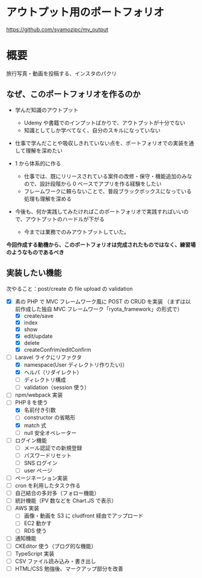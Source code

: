 # アウトプット用のポートフォリオ

https://github.com/syamozipc/my_output

# 概要

旅行写真・動画を投稿する、インスタのパクリ

## なぜ、このポートフォリオを作るのか

- 学んだ知識のアウトプット

  - Udemy や書籍でのインプットばかりで、アウトプットが十分でない
  - 知識としてしか学べてなく、自分のスキルになっていない

- 仕事で学んだことや吸収しきれていない点を、ポートフォリオでの実装を通して理解を深めたい

- 1 から体系的に作る

  - 仕事では、既にリリースされている案件の改修・保守・機能追加のみなので、設計段階から 0 ベースでアプリを作る経験をしたい
  - フレームワークに頼らないことで、普段ブラックボックスになっている処理も理解を深める

- 今後も、何か実践してみたければこのポートフォリオで実践すればいいので、アウトプットのハードルが下がる
  - 今までは業務でのみアウトプットしていた。

**今回作成する動機から、このポートフォリオは完成されたものではなく、練習場のようなものであるべき**

## 実装したい機能

次やること：post/create の file upload の validation

- [x] 素の PHP で MVC フレームワーク風に POST の CRUD を実装
      （まずは以前作成した独自 MVC フレームワーク「ryota_framework」の形式で）
  - [x] create/save
  - [x] index
  - [x] show
  - [x] edit/update
  - [x] delete
  - [x] createConfrim/editConfirm
- [ ] Laravel ライクにリファクタ
  - [x] namespace(User ディレクトリ作りたい)）
  - [x] ヘルパ（リダイレクト）
  - [ ] ディレクトリ構成
  - [ ] validation（session 使う）
- [ ] npm/webpack 実装
- [ ] PHP 8 を使う
  - [x] 名前付き引数
  - [ ] constructor の省略形
  - [x] match 式
  - [ ] null 安全オペレーター
- [ ] ログイン機能
  - [ ] メール認証での新規登録
  - [ ] パスワードリセット
  - [ ] SNS ログイン
  - [ ] user ページ
- [ ] ページネーション実装
- [ ] cron を利用したタスク作る
- [ ] 自己結合の多対多（フォロー機能）
- [ ] 統計機能（PV 数などを Chart.JS で表示）
- [ ] AWS 実装
  - [ ] 画像・動画を S3 に cludfront 経由でアップロード
  - [ ] EC2 動かす
  - [ ] RDS 使う
- [ ] 通知機能
- [ ] CKEditor 使う（ブログ的な機能）
- [ ] TypeScript 実装
- [ ] CSV ファイル読み込み・書き出し
- [ ] HTML/CSS 勉強後、マークアップ部分を改善
